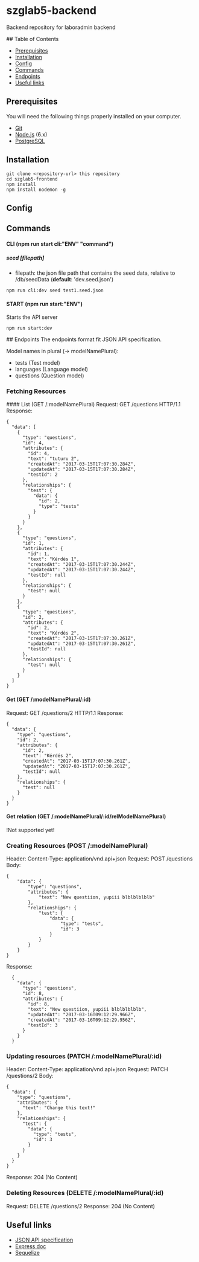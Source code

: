 # szglab5-backend

Backend repository for laboradmin backend

## Table of Contents
- [Prerequisites](#prerequisites)
- [Installation](#installation)
- [Config](#config)
- [Commands](#commands)
- [Endpoints](#endpoints)
- [Useful links](#useful-links)

## Prerequisites

You will need the following things properly installed on your computer.

* [Git](https://git-scm.com/)
* [Node.js](https://nodejs.org/) (6.x)
* [PostgreSQL](https://www.postgresql.org/)

## Installation

```
git clone <repository-url> this repository
cd szglab5-frontend
npm install
npm install nodemon -g
```

## Config

## Commands
#### CLI (npm run start cli:"ENV" "command")
##### seed [filepath]
* filepath: the json file path that contains the seed data, relative to /db/seedData (__default__: 'dev.seed.json')

```
npm run cli:dev seed test1.seed.json
```

#### START (npm run start:"ENV")
Starts the API server
```
npm run start:dev
```

## Endpoints
The endpoints format fit JSON API specification.

Model names in plural (-> modelNamePlural):
* tests (Test model)
* languages (Language model)
* questions (Question model)

### Fetching Resources
#### List (GET /:modelNamePlural)
Request: GET /questions HTTP/1.1
Response:
```
{
  "data": [
    {
      "type": "questions",
      "id": 4,
      "attributes": {
        "id": 4,
        "text": "tuturu 2",
        "createdAt": "2017-03-15T17:07:30.284Z",
        "updatedAt": "2017-03-15T17:07:30.284Z",
        "testId": 2
      },
      "relationships": {
        "test": {
          "data": {
            "id": 2,
            "type": "tests"
          }
        }
      }
    },
    {
      "type": "questions",
      "id": 1,
      "attributes": {
        "id": 1,
        "text": "Kérdés 1",
        "createdAt": "2017-03-15T17:07:30.244Z",
        "updatedAt": "2017-03-15T17:07:30.244Z",
        "testId": null
      },
      "relationships": {
        "test": null
      }
    },
    {
      "type": "questions",
      "id": 2,
      "attributes": {
        "id": 2,
        "text": "Kérdés 2",
        "createdAt": "2017-03-15T17:07:30.261Z",
        "updatedAt": "2017-03-15T17:07:30.261Z",
        "testId": null
      },
      "relationships": {
        "test": null
      }
    }
  ]
}
```
#### Get (GET /:modelNamePlural/:id)
Request: GET /questions/2 HTTP/1.1
Response:
```
{
  "data": {
    "type": "questions",
    "id": 2,
    "attributes": {
      "id": 2,
      "text": "Kérdés 2",
      "createdAt": "2017-03-15T17:07:30.261Z",
      "updatedAt": "2017-03-15T17:07:30.261Z",
      "testId": null
    },
    "relationships": {
      "test": null
    }
  }
}
```
#### Get relation (GET /:modelNamePlural/:id/relModelNamePlural)
!Not supported yet!

### Creating Resources (POST /:modelNamePlural)
Header: Content-Type: application/vnd.api+json
Request: POST /questions
Body:
```
{
	"data": {
		"type": "questions",
		"attributes": {
			"text": "New questiion, yupiii blblblblblb"
		},
		"relationships": {
			"test": {
				"data": {
					"type": "tests",
					"id": 3
				}
			}
		}
	}
}
```
Response:
```
  {
    "data": {
      "type": "questions",
      "id": 8,
      "attributes": {
        "id": 8,
        "text": "New questiion, yupiii blblblblblb",
        "updatedAt": "2017-03-16T09:12:29.966Z",
        "createdAt": "2017-03-16T09:12:29.956Z",
        "testId": 3
      }
    }
  }
```

### Updating resources (PATCH /:modelNamePlural/:id)
Header: Content-Type: application/vnd.api+json
Request: PATCH /questions/2
Body:
```
{
  "data": {
    "type": "questions",
    "attributes": {
      "text": "Change this text!"
    },
    "relationships": {
      "test": {
        "data": {
          "type": "tests",
          "id": 3
        }
      }
    }
  }
}
```
Response: 204 (No Content)

### Deleting Resources (DELETE /:modelNamePlural/:id)
Request: DELETE /questions/2
Response: 204 (No Content)


## Useful links

* [JSON API specification](http://jsonapi.org/format/)
* [Express doc](https://expressjs.com/en/4x/api.html)
* [Sequelize](http://docs.sequelizejs.com/en/v3/)
